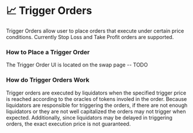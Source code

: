 # 📈 Trigger Orders

Trigger Orders allow user to place orders that execute under certain price conditions. Currently Stop Loss and Take Profit orders are supported.

### How to Place a Trigger Order
The Trigger Order UI is located on the swap page -- TODO

### How do Trigger Orders Work
Trigger orders are executed by liquidators when the specified trigger price is reached according to the oracles of tokens involed in the order. Because liquidators are responsible for triggering the orders, if there are not enough liquidators or they are not well capitalized the orders may not trigger when expected. Additionally, since liquidators may be delayed in triggering orders, the exact execution price is not guaranteed.

